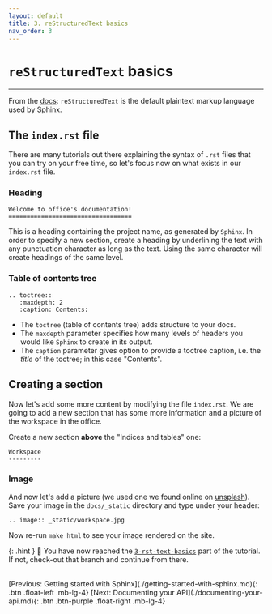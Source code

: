 ```yaml
---
layout: default
title: 3. reStructuredText basics
nav_order: 3
---
```


# `reStructuredText` basics

---

From the [docs](https://www.sphinx-doc.org/en/master/usage/restructuredtext/basics.html):
`reStructuredText` is the default plaintext markup language used by Sphinx.

## The `index.rst` file

There are many tutorials out there explaining the syntax of `.rst` files that you can try on your
free time, so let's focus now on what exists in our `index.rst` file.

### Heading

```
Welcome to office's documentation!
==================================
```

This is a heading containing the project name, as generated by `Sphinx`. In order to specify a new
section, create a heading by underlining the text with any punctuation character as long as the
text. Using the same character will create headings of the same level.

### Table of contents tree

```
.. toctree::
   :maxdepth: 2
   :caption: Contents:
```

- The `toctree` (table of contents tree) adds structure to your docs.
- The `maxdepth` parameter specifies how many levels of headers you would like `Sphinx` to create
  in its output.
- The `caption` parameter gives option to provide a toctree caption, i.e. the _title_ of the
  toctree; in this case "Contents".

## Creating a section

Now let's add some more content by modifying the file `index.rst`. We are going to add a new section that has
some more information and a picture of the workspace in the office.

Create a new section **above** the "Indices and tables" one:

```
Workspace
---------
```

### Image

And now let's add a picture (we used one we found online on [unsplash](https://unsplash.com)). Save
your image in the `docs/_static` directory and type under your header:

```
.. image:: _static/workspace.jpg
```

Now re-run `make html` to see your image rendered on the site.

{: .hint }
🙌 You have now reached the [`3-rst-text-basics`](https://github.com/aelsayed95/the-office/tree/3-rst-text-basics) part of the tutorial. If not, check-out that branch and continue from there.

<br />
[Previous: Getting started with Sphinx](./getting-started-with-sphinx.md){: .btn .float-left .mb-lg-4}
[Next: Documenting your API](./documenting-your-api.md){: .btn .btn-purple .float-right .mb-lg-4}
<br />
